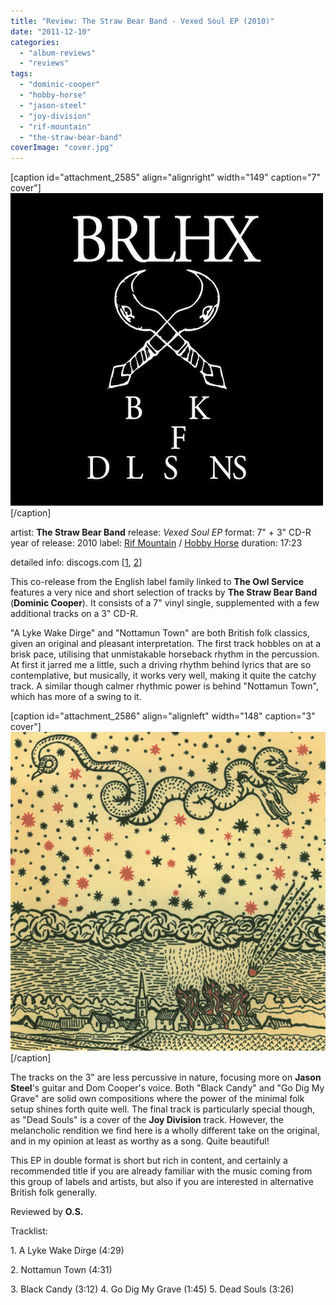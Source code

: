 ```yaml
---
title: "Review: The Straw Bear Band - Vexed Soul EP (2010)"
date: "2011-12-10"
categories: 
  - "album-reviews"
  - "reviews"
tags: 
  - "dominic-cooper"
  - "hobby-horse"
  - "jason-steel"
  - "joy-division"
  - "rif-mountain"
  - "the-straw-bear-band"
coverImage: "cover.jpg"
---
```


\[caption id="attachment\_2585" align="alignright" width="149" caption="7" cover"\][![](images/cover.jpg "tsbb_vex1")](http://www.eveningoflight.nl/wordpress/wp-content/uploads/2011/12/cover.jpg)\[/caption\]

artist: **The Straw Bear Band** release: _Vexed Soul EP_ format: 7" + 3" CD-R year of release: 2010 label: [Rif Mountain](http://rifmountain.com/) / [Hobby Horse](http://www.midwich-cuckoos.co.uk/) duration: 17:23

detailed info: discogs.com \[[1](http://www.discogs.com/Straw-Bear-Band-Vexed-Soul-EP/release/2657854), [2](http://www.discogs.com/Straw-Bear-Band-Vexed-Soul-EP/release/2657896)\]

This co-release from the English label family linked to **The Owl Service** features a very nice and short selection of tracks by **The Straw Bear Band** (**Dominic Cooper**). It consists of a 7" vinyl single, supplemented with a few additional tracks on a 3" CD-R.

"A Lyke Wake Dirge" and "Nottamun Town" are both British folk classics, given an original and pleasant interpretation. The first track hobbles on at a brisk pace, utilising that unmistakable horseback rhythm in the percussion. At first it jarred me a little, such a driving rhythm behind lyrics that are so contemplative, but musically, it works very well, making it quite the catchy track. A similar though calmer rhythmic power is behind "Nottamun Town", which has more of a swing to it.

\[caption id="attachment\_2586" align="alignleft" width="148" caption="3" cover"\][![](images/3inch_cover.jpg "tsbb_vex2")](http://www.eveningoflight.nl/wordpress/wp-content/uploads/2011/12/3inch_cover.jpg)\[/caption\]

The tracks on the 3" are less percussive in nature, focusing more on **Jason Steel**'s guitar and Dom Cooper's voice. Both "Black Candy" and "Go Dig My Grave" are solid own compositions where the power of the minimal folk setup shines forth quite well. The final track is particularly special though, as "Dead Souls" is a cover of the **Joy Division** track. However, the melancholic rendition we find here is a wholly different take on the original, and in my opinion at least as worthy as a song. Quite beautiful!

This EP in double format is short but rich in content, and certainly a recommended title if you are already familiar with the music coming from this group of labels and artists, but also if you are interested in alternative British folk generally.

Reviewed by **O.S.**

Tracklist:

1\. A Lyke Wake Dirge (4:29)

2\. Nottamun Town (4:31)

3\. Black Candy (3:12) 4. Go Dig My Grave (1:45) 5. Dead Souls (3:26)
